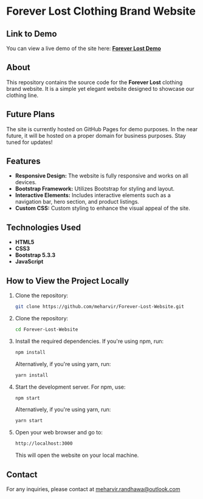 # Forever Lost Clothing Brand Website

## Link to Demo
You can view a live demo of the site here: [**Forever Lost Demo**](https://meharvir.github.io/Forever-Lost-Website/)

## About
This repository contains the source code for the **Forever Lost** clothing brand website. It is a simple yet elegant website designed to showcase our clothing line.

## Future Plans
The site is currently hosted on GitHub Pages for demo purposes. In the near future, it will be hosted on a proper domain for business purposes. Stay tuned for updates!

## Features
- **Responsive Design:** The website is fully responsive and works on all devices.
- **Bootstrap Framework:** Utilizes Bootstrap for styling and layout.
- **Interactive Elements:** Includes interactive elements such as a navigation bar, hero section, and product listings.
- **Custom CSS:** Custom styling to enhance the visual appeal of the site.

## Technologies Used
- **HTML5**
- **CSS3**
- **Bootstrap 5.3.3**
- **JavaScript**

## How to View the Project Locally
1. Clone the repository:
   ```sh
   git clone https://github.com/meharvir/Forever-Lost-Website.git
2. Clone the repository:
   ```sh
   cd Forever-Lost-Website
3. Install the required dependencies. If you're using npm, run:
   ```sh
   npm install
   ```
   Alternatively, if you're using yarn, run:
   ```sh
   yarn install
4. Start the development server. For npm, use:
   ```sh
   npm start
   ```
   Alternatively, if you're using yarn, run:
   ```sh
   yarn start
5. Open your web browser and go to:
    ```sh
    http://localhost:3000
     ```
    This will open the website on your local machine.
   
## Contact
For any inquiries, please contact at meharvir.randhawa@outlook.com



   
 
